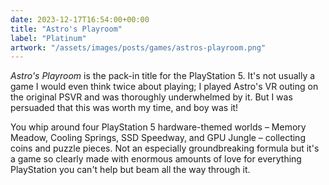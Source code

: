 ```yaml
---
date: 2023-12-17T16:54:00+00:00
title: "Astro's Playroom"
label: "Platinum"
artwork: "/assets/images/posts/games/astros-playroom.png"
---
```


*Astro's Playroom* is the pack-in title for the PlayStation 5. It's not usually a game I would even think twice about playing; I played Astro's VR outing on the original PSVR and was thoroughly underwhelmed by it. But I was persuaded that this was worth my time, and boy was it!

You whip around four PlayStation 5 hardware-themed worlds – Memory Meadow, Cooling Springs, SSD Speedway, and GPU Jungle – collecting coins and puzzle pieces. Not an especially groundbreaking formula but it's a game so clearly made with enormous amounts of love for everything PlayStation you can't help but beam all the way through it.
